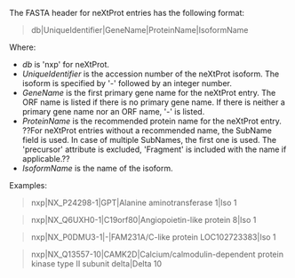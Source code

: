 The FASTA header for neXtProt entries has the following format:

>db|UniqueIdentifier|GeneName|ProteinName|IsoformName

Where:

* _db_ is 'nxp' for neXtProt.
* _UniqueIdentifier_ is the accession number of the neXtProt isoform. The isoform is specified by '-' followed by an integer number.
* _GeneName_ is the first primary gene name for the neXtProt entry. The ORF name is listed if there is no primary gene name. If there is neither a primary gene name nor an ORF name, '-' is listed.
* _ProteinName_ is the recommended protein name for the neXtProt entry. ??For neXtProt entries without a recommended name, the SubName field is used. In case of multiple SubNames, the first one is used. The 'precursor' attribute is excluded, 'Fragment' is included with the name if applicable.??
* _IsoformName_  is the name of the isoform. 

Examples:

>nxp|NX_P24298-1|GPT|Alanine aminotransferase 1|Iso 1

>nxp|NX_Q6UXH0-1|C19orf80|Angiopoietin-like protein 8|Iso 1

>nxp|NX_P0DMU3-1|-|FAM231A/C-like protein LOC102723383|Iso 1

>nxp|NX_Q13557-10|CAMK2D|Calcium/calmodulin-dependent protein kinase type II subunit delta|Delta 10
